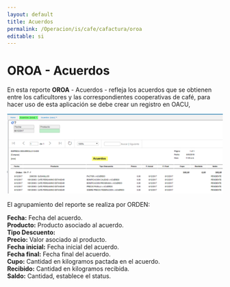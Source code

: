 ```yaml
---
layout: default
title: Acuerdos
permalink: /Operacion/is/cafe/cafactura/oroa
editable: si
---
```


# OROA - Acuerdos

En esta reporte **OROA** - Acuerdos - refleja los acuerdos que se obtienen entre los caficultores y las correspondientes cooperativas de café, para hacer uso de esta aplicación se debe crear un registro en OACU, 


![](oroa1.png)

El agrupamiento del reporte se realiza por ORDEN:

**Fecha:** Fecha del acuerdo.  
**Producto:** Producto asociado al acuerdo.  
**Tipo Descuento:**  
**Precio:**   Valor asociado al producto.  
**Fecha inicial:** Fecha inicial del acuerdo.  
**Fecha final:** Fecha final del acuerdo.  
**Cupo:** Cantidad en kilogramos pactada en el acuerdo.  
**Recibido:** Cantidad en kilogramos recibida.  
**Saldo:** Cantidad, establece el status.  




